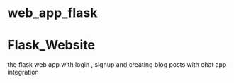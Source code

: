 # web_app_flask

<div center ">
 <h1> Flask_Website </h1> 
 <p> the flask web app with login , signup and creating blog  posts with chat app integration  </p>
</div>

